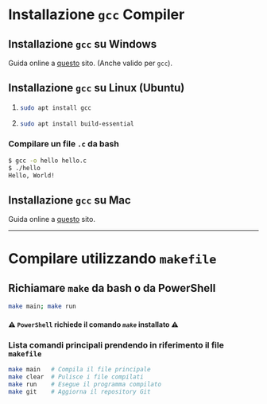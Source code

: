 # Installazione `gcc` Compiler

## Installazione `gcc` su Windows

Guida online a [questo](https://www3.cs.stonybrook.edu/~alee/g++/g++.html) sito. (Anche valido per `gcc`).

## Installazione `gcc` su Linux (Ubuntu)

1. ```bash
   sudo apt install gcc
   ```

2. ```bash
   sudo apt install build-essential
   ```

### Compilare un file `.c` da bash

```bash
$ gcc -o hello hello.c
$ ./hello
Hello, World!
```

## Installazione `gcc` su Mac

Guida online a [questo](http://www-scf.usc.edu/~csci104/20142/installation/gccmac.html) sito.

---

# Compilare utilizzando `makefile`

## Richiamare `make` da bash o da PowerShell

```bash
make main; make run
```

#### ⚠️ `PowerShell` richiede il comando _`make`_ installato ⚠️

### Lista comandi principali prendendo in riferimento il file `makefile`

```bash
make main   # Compila il file principale
make clear  # Pulisce i file compilati
make run    # Esegue il programma compilato
make git    # Aggiorna il repository Git
```